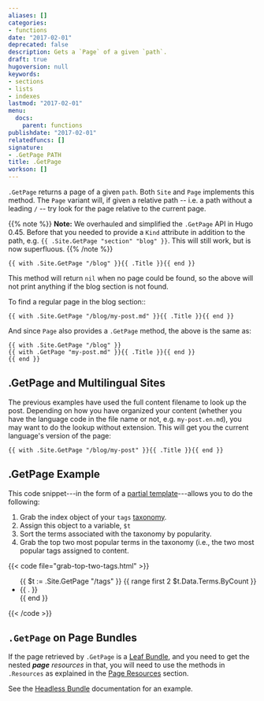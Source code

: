 ```yaml
---
aliases: []
categories:
- functions
date: "2017-02-01"
deprecated: false
description: Gets a `Page` of a given `path`.
draft: true
hugoversion: null
keywords:
- sections
- lists
- indexes
lastmod: "2017-02-01"
menu:
  docs:
    parent: functions
publishdate: "2017-02-01"
relatedfuncs: []
signature:
- .GetPage PATH
title: .GetPage
workson: []
---
```


`.GetPage` returns a page of a given `path`. Both `Site` and `Page` implements this method. The `Page` variant will, if given a relative path -- i.e. a path without a leading `/` -- try look for the page relative to the current page.

{{% note %}}
**Note:** We overhauled and simplified the `.GetPage` API in Hugo 0.45. Before that you needed to provide a `Kind` attribute in addition to the path, e.g. `{{ .Site.GetPage "section" "blog" }}`. This will still work, but is now superfluous.
{{% /note %}}


```go-html-template
{{ with .Site.GetPage "/blog" }}{{ .Title }}{{ end }}
```

This method will return `nil` when no page could be found, so the above will not print anything if the blog section is not found.

To find a regular page in the blog section::

```go-html-template
{{ with .Site.GetPage "/blog/my-post.md" }}{{ .Title }}{{ end }}
```

And since `Page` also provides a `.GetPage` method, the above is the same as:

```go-html-template
{{ with .Site.GetPage "/blog" }}
{{ with .GetPage "my-post.md" }}{{ .Title }}{{ end }}
{{ end }}
```

## .GetPage and Multilingual Sites

The previous examples have used the full content filename to look up the post. Depending on how you have organized your content (whether you have the language code in the file name or not, e.g. `my-post.en.md`), you may want to do the lookup without extension. This will get you the current language's version of the page:

```go-html-template
{{ with .Site.GetPage "/blog/my-post" }}{{ .Title }}{{ end }}
```

## .GetPage Example

This code snippet---in the form of a [partial template][partials]---allows you to do the following:

1. Grab the index object of your `tags` [taxonomy][].
2. Assign this object to a variable, `$t`
3. Sort the terms associated with the taxonomy by popularity.
4. Grab the top two most popular terms in the taxonomy (i.e., the two most popular tags assigned to content.

{{< code file="grab-top-two-tags.html" >}}
<ul class="most-popular-tags">
{{ $t := .Site.GetPage "/tags" }}
{{ range first 2 $t.Data.Terms.ByCount }}
    <li>{{ . }}</li>
{{ end }}
</ul>
{{< /code >}}

## `.GetPage` on Page Bundles

If the page retrieved by `.GetPage` is a [Leaf Bundle][leaf_bundle], and you
need to get the nested _**page** resources_ in that, you will need to use the
methods in `.Resources` as explained in the [Page Resources][page_resources]
section.

See the [Headless Bundle][headless_bundle] documentation for an example.


[partials]: /templates/partials/
[taxonomy]: /content-management/taxonomies/
[page_kinds]: /templates/section-templates/#page-kinds
[leaf_bundle]: /content-management/page-bundles/#leaf-bundles
[headless_bundle]: /content-management/page-bundles/#headless-bundle
[page_resources]: /content-management/page-resources/
